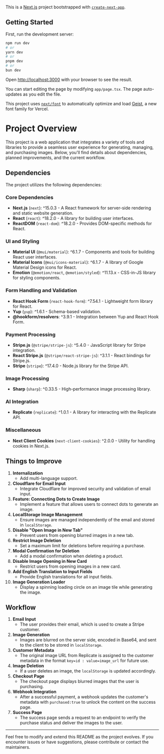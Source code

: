 This is a [Next.js](https://nextjs.org) project bootstrapped with [`create-next-app`](https://nextjs.org/docs/app/api-reference/cli/create-next-app).

## Getting Started

First, run the development server:

```bash
npm run dev
# or
yarn dev
# or
pnpm dev
# or
bun dev
```

Open [http://localhost:3000](http://localhost:3000) with your browser to see the result.

You can start editing the page by modifying `app/page.tsx`. The page auto-updates as you edit the file.

This project uses [`next/font`](https://nextjs.org/docs/app/building-your-application/optimizing/fonts) to automatically optimize and load [Geist](https://vercel.com/font), a new font family for Vercel.
# Project Overview

This project is a web application that integrates a variety of tools and libraries to provide a seamless user experience for generating, managing, and purchasing images. Below, you'll find details about dependencies, planned improvements, and the current workflow.

## Dependencies

The project utilizes the following dependencies:

### Core Dependencies
- **Next.js** (`next`): ^15.0.3 - A React framework for server-side rendering and static website generation.
- **React** (`react`): ^18.2.0 - A library for building user interfaces.
- **ReactDOM** (`react-dom`): ^18.2.0 - Provides DOM-specific methods for React.

### UI and Styling
- **Material UI** (`@mui/material`): ^6.1.7 - Components and tools for building React user interfaces.
- **Material Icons** (`@mui/icons-material`): ^6.1.7 - A library of Google Material Design icons for React.
- **Emotion** (`@emotion/react`, `@emotion/styled`): ^11.13.x - CSS-in-JS library for styling components.

### Form Handling and Validation
- **React Hook Form** (`react-hook-form`): ^7.54.1 - Lightweight form library for React.
- **Yup** (`yup`): ^1.6.1 - Schema-based validation.
- **@hookform/resolvers**: ^3.9.1 - Integration between Yup and React Hook Form.

### Payment Processing
- **Stripe.js** (`@stripe/stripe-js`): ^5.4.0 - JavaScript library for Stripe integration.
- **React Stripe.js** (`@stripe/react-stripe-js`): ^3.1.1 - React bindings for Stripe.js.
- **Stripe** (`stripe`): ^17.4.0 - Node.js library for the Stripe API.

### Image Processing
- **Sharp** (`sharp`): ^0.33.5 - High-performance image processing library.

### AI Integration
- **Replicate** (`replicate`): ^1.0.1 - A library for interacting with the Replicate API.

### Miscellaneous
- **Next Client Cookies** (`next-client-cookies`): ^2.0.0 - Utility for handling cookies in Next.js.

## Things to Improve

1. **Internalization**
   - Add multi-language support.
2. **Cloudflare for Email Input**
   - Integrate Cloudflare for improved security and validation of email input.
3. **Feature: Connecting Dots to Create Image**
   - Implement a feature that allows users to connect dots to generate an image.
4. **LocalStorage Image Management**
   - Ensure images are managed independently of the email and stored in `localStorage`.
5. **Disable "Open Image in New Tab"**
   - Prevent users from opening blurred images in a new tab.
6. **Restrict Image Deletion**
   - Set a maximum limit for deletions before requiring a purchase.
7. **Modal Confirmation for Deletion**
   - Add a modal confirmation when deleting a product.
8. **Disable Image Opening in New Card**
   - Restrict users from opening images in a new card.
9. **Add English Translation to Input Fields**
   - Provide English translations for all input fields.
10. **Image Generation Loader**
    - Display a spinning loading circle on an image tile while generating the image.

## Workflow

1. **Email Input**
   - The user provides their email, which is used to create a Stripe customer.
2. **Image Generation**
   - Images are blurred on the server side, encoded in Base64, and sent to the client to be stored in `localStorage`.
3. **Customer Metadata**
   - The original image URL from Replicate is assigned to the customer metadata in the format `key=id : value=image_url` for future use.
4. **Image Deletion**
   - If a user deletes an image, the `localStorage` is updated accordingly.
5. **Checkout Page**
   - The checkout page displays blurred images that the user is purchasing.
6. **Webhook Integration**
   - After a successful payment, a webhook updates the customer's metadata with `purchased:true` to unlock the content on the success page.
7. **Success Page**
   - The success page sends a request to an endpoint to verify the purchase status and deliver the images to the user.

---

Feel free to modify and extend this README as the project evolves. If you encounter issues or have suggestions, please contribute or contact the maintainers.
